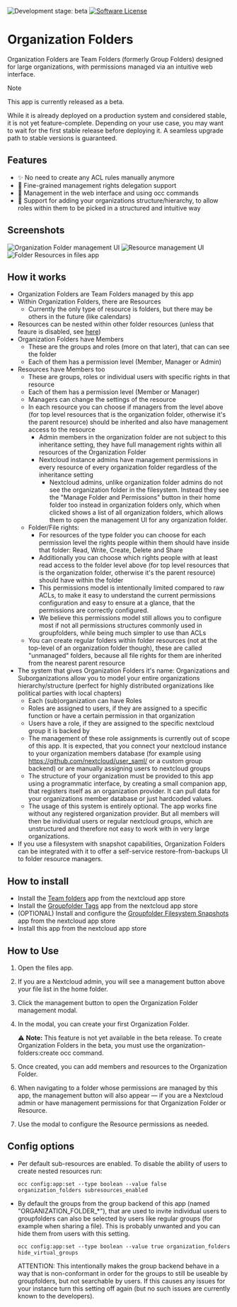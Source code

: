 ![Development stage: beta](https://img.shields.io/badge/development%20stage-beta-blue)
[![Software License](https://img.shields.io/badge/license-AGPL-brightgreen.svg)](LICENSE)

# Organization Folders

Organization Folders are Team Folders (formerly Group Folders) designed for large organizations, with permissions managed via an intuitive web interface.

> [!NOTE]  
> This app is currently released as a beta.
> 
> While it is already deployed on a production system and considered stable, it is not yet feature-complete.
> Depending on your use case, you may want to wait for the first stable release before deploying it. A seamless upgrade path to stable versions is guaranteed.

## Features
  - ✨ No need to create any ACL rules manually anymore
  - :closed_lock_with_key: Fine-grained management rights delegation support
  - :wrench: Management in the web interface and using occ commands
  - :office: Support for adding your organizations structure/hierarchy, to allow roles within them to be picked in a structured and intuitive way

## Screenshots

![Organization Folder management UI](https://raw.githubusercontent.com/verdigado/organization_folders/main/screenshots/1.png)
![Resource management UI](https://raw.githubusercontent.com/verdigado/organization_folders/main/screenshots/2.png)
![Folder Resources in files app](https://raw.githubusercontent.com/verdigado/organization_folders/main/screenshots/3.png)

## How it works
  - Organization Folders are Team Folders managed by this app
  - Within Organization Folders, there are Resources
    - Currently the only type of resource is folders, but there may be others in the future (like calendars)
  - Resources can be nested within other folder resources (unless that feaure is disabled, see [here](#config-options))
  - Organization Folders have Members
    - These are the groups and roles (more on that later), that can can see the folder
    - Each of them has a permission level (Member, Manager or Admin)
  - Resources have Members too
    - These are groups, roles or individual users with specific rights in that resource
    - Each of them has a permission level (Member or Manager)
    - Managers can change the settings of the resource
    - In each resource you can choose if managers from the level above (for top level resources that is the organization folder, otherwise it's the parent resource) should be inherited and also have management access to the resource
      - Admin members in the organization folder are not subject to this inheritance setting, they have full management rights within all resources of the Organization Folder
      - Nextcloud instance admins have management permissions in every resource of every organization folder regardless of the inheritance setting
        - Nextcloud admins, unlike organization folder admins do not see the organization folder in the filesystem. Instead they see the "Manage Folder and Permissions" button in their home folder too instead in organization folders only, which when clicked shows a list of all organization folders, which allows them to open the management UI for any organization folder.
    - Folder/File rights:
      - For resources of the type folder you can choose for each permission level the rights people within them should have inside that folder: Read, Write, Create, Delete and Share
      - Additionally you can choose which rights people with at least read access to the folder level above (for top level resources that is the organization folder, otherwise it's the parent resource) should have within the folder
      - This permissions model is intentionally limited compared to raw ACLs, to make it easy to understand the current permissions configuration and easy to ensure at a glance, that the permissions are correctly configured.
      - We believe this permissions model still allows you to configure most if not all permissions structures commonly used in groupfolders, while being much simpler to use than ACLs
    - You can create regular folders within folder resources (not at the top-level of an organization folder though), these are called "unmanaged" folders, because all file rights for them are inherited from the nearest parent resource
  - The system that gives Organization Folders it's name: Organizations and Suborganizations allow you to model your entire organizations hierarchy/structure (perfect for highly distributed organizations like political parties with local chapters)
    - Each (sub)organization can have Roles
    - Roles are assigned to users, if they are assigned to a specific function or have a certain permission in that organization
    - Users have a role, if they are assigned to the specific nextcloud group it is backed by
    - The management of these role assignments is currently out of scope of this app.
      It is expected, that you connect your nextcloud instance to your organization members database (for example using https://github.com/nextcloud/user_saml/ or a custom group backend) or are manually assigning users to nextcloud groups
    - The structure of your organization must be provided to this app using a programmatic interface, by creating a small companion app, that registers itself as an organization provider. It can pull data for your organizations member database or just hardcoded values.
    - The usage of this system is entirely optional. The app works fine without any registered organization provider. But all members will then be individual users or regular nextcloud groups, which are unstructured and therefore not easy to work with in very large organizations.
  - If you use a filesystem with snapshot capabilities, Organization Folders can be integrated with it to offer a self-service restore-from-backups UI to folder resource managers.

## How to install
- Install the [Team folders](https://apps.nextcloud.com/apps/groupfolders) app from the nextcloud app store
- Install the [Groupfolder Tags](https://apps.nextcloud.com/apps/groupfolder_tags) app from the nextcloud app store
- (OPTIONAL) Install and configure the [Groupfolder Filesystem Snapshots](https://apps.nextcloud.com/apps/groupfolder_filesystem_snapshots) app from the nextcloud app store
- Install this app from the nextcloud app store

## How to Use
1. Open the files app.
2. If you are a Nextcloud admin, you will see a management button above your file list in the home folder.
4. Click the management button to open the Organization Folder management modal.
5. In the modal, you can create your first Organization Folder.
   
   ⚠️ **Note:** This feature is not yet available in the beta release. To create Organization Folders in the beta, you must use the organization-folders:create occ command.
7. Once created, you can add members and resources to the Organization Folder.
8. When navigating to a folder whose permissions are managed by this app, the management button will also appear — if you are a Nextcloud admin or have management permissions for that Organization Folder or Resource.
9. Use the modal to configure the Resource permissions as needed.

## Config options
- Per default sub-resources are enabled. To disable the ability of users to create nested resources run:
  ```shell
  occ config:app:set --type boolean --value false organization_folders subresources_enabled
  ```

- By default the groups from the group backend of this app (named "ORGANIZATION_FOLDER_*"), that are used to invite individual users to groupfolders can also be selected by users like regular groups (for example when sharing a file). This is probably unwanted and you can hide them from users with this setting.
  ```shell
  occ config:app:set --type boolean --value true organization_folders hide_virtual_groups
  ```
  ATTENTION: This intentionally makes the group backend behave in a way that is non-conformant in order for the groups to still be useable by groupfolders, but not searchable by users. If this causes any issues for your instance turn this setting off again (but no such issues are currently known to the developers).
